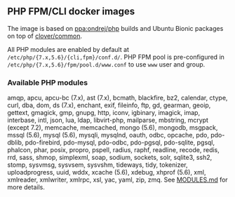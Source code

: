 ## PHP FPM/CLI docker images
The image is based on [ppa:ondrej/php](https://launchpad.net/~ondrej/+archive/ubuntu/php) builds and Ubuntu Bionic packages on top of [clover/common](https://hub.docker.com/r/clover/common/).

All PHP modules are enabled by default at `/etc/php/{7.x,5.6}/{cli,fpm}/conf.d/`.
PHP FPM pool is pre-configured in `/etc/php/{7.x,5.6}/fpm/pool.d/www.conf` to use `www` user and group.

### Available PHP modules
amqp, apcu, apcu-bc (7.x), ast (7.x), bcmath, blackfire, bz2, calendar, ctype, curl, dba, dom, ds (7.x), enchant, exif, fileinfo, ftp, gd, gearman, geoip, gettext, gmagick, gmp, gnupg, http, iconv, igbinary, imagick, imap, interbase, intl, json, lua, ldap, libvirt-php, mailparse, mbstring, mcrypt (except 7.2), memcache, memcached, mongo (5.6), mongodb, msgpack, mssql (5.6), mysql (5.6), mysqli, mysqlnd, oauth, odbc, opcache, pdo, pdo-dblib, pdo-firebird, pdo-mysql, pdo-odbc, pdo-pgsql, pdo-sqlite, pgsql, phalcon, phar, posix, propro, pspell, radius, raphf, readline, recode, redis, rrd, sass, shmop, simplexml, soap, sodium, sockets, solr, sqlite3, ssh2, stomp, sysvmsg, sysvsem, sysvshm, tideways, tidy, tokenizer, uploadprogress, uuid, wddx, xcache (5.6), xdebug, xhprof (5.6), xml, xmlreader, xmlwriter, xmlrpc, xsl, yac, yaml, zip, zmq.
See [MODULES.md](https://github.com/alemax-xyz/php/blob/master/MODULES.md) for more details.
